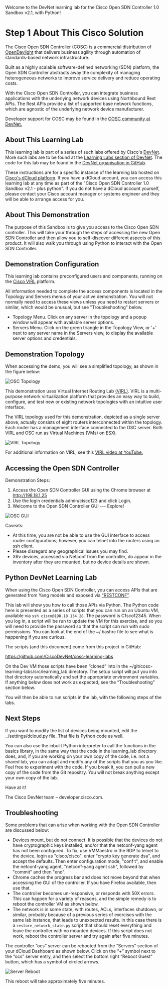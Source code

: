 Welcome to the DevNet learning lab for the Cisco Open SDN Controller 1.0 Sandbox v2.1, with Python!

# Step 1 About This Cisco Solution
The Cisco Open SDN Controller (COSC) is a commercial distribution of [OpenDaylight](http://http://www.opendaylight.org) that delivers business agility through automation of standards-based network infrastructure.

Built as a highly scalable software-defined networking (SDN) platform, the Open SDN Controller abstracts away the complexity of managing heterogeneous networks to improve service delivery and reduce operating costs.

With the Cisco Open SDN Controller, you can integrate business applications with the underlying network devices using Northbound Rest APIs.  The Rest APIs provide a list of supported base network functions, which are agnostic of the underlying network device manufacturer.

Developer support for COSC may be found in the [COSC community at DevNet.](https://communities.cisco.com/community/developer/networking/cisco-one/extensible-network-controller)

## About This Learning Lab
This learning lab is part of a series of such labs offered by Cisco's [DevNet](http://developer.cisco.com). More such labs are to be found at the [Learning Labs section of DevNet](https://developer.cisco.com/site/devnet/learningLabs/overview.gsp). The code for this lab may be found in the [DevNet organisation in GitHub](https://github.com/CiscoDevNet/cosc-learning-labs). 

These instructions are for a specific instance of the learning lab hosted on [Cisco's dCloud platform](http://dcloud.cisco.com). If you have a dCloud account, you can access this learning lab at any time as part of the "Cisco Open SDN Controller 1.0 Sandbox v2.1 - plus python". If you do not have a dCloud account yourself, please contact your Cisco account manager or systems engineer and they will be able to arrange access for you.

## About This Demonstration
The purpose of this Sandbox is to give you access to the Cisco Open SDN controller. This will take your through the steps of accessing the new Open SDN Controller and then allow you to self-discover different aspects of this product. It will also walk you through using Python to interact with the Open SDN Controller.

## Demonstration Configuration

This learning lab contains preconfigured users and components, running on the [Cisco VIRL](http://virl.cisco.com) platform.
 
All information needed to complete the access components is located in the Topology and Servers menus of your active demonstration. You will not normally need to access these views unless you need to restart servers or similar, which would be unusual, but see "Troubleshooting" below.

* Topology Menu. Click on any server in the topology and a popup window will appear with available server options.
* Servers Menu. Click on the green triangle in the Topology View, or '+' next to any server name in the Servers view, to display the available server options and credentials.

## Demonstration Topology
When accessing the demo, you will see a simplified topology, as shown in the figure below: 

![OSC Topology](dcloud_images/osc_topology.png)
 
This demonstration uses Virtual Internet Routing Lab [(VIRL)](http://virl.cisco.com). VIRL is a multi-purpose network virtualization platform that provides an easy way to build, configure, and test new or existing network topologies with an intuitive user interface. 

The VIRL topology used for this demonstration, depicted as a single server above, actually consists of eight routers interconnected within the topology. Each router has a management interface connected to the OSC server. Both VIRL and OSC run as Virtual Machines (VMs) on ESXi.

![VIRL Topology](dcloud_images/virl_topology.png)

For additional information on VIRL, see this [VIRL video at YouTube.](http://www.youtube.com/watch?v=nsbzHmwUz6I)

## Accessing the Open SDN Controller
Demonstration Steps:

1. Access the Open SDN Controller GUI using the Chrome browser at http://198.18.1.25
2. Use the login credentials admin/cisco123 and click Login.
3. Welcome to the Open SDN Controller GUI --- Explore!

![OSC GUI](dcloud_images/osc_gui.png)
 
Caveats: 
* At this time, you are not be able to use the GUI interface to access router configurations; however, you can telnet into the routers using an ssh client.
* Please disregard any geographical issues you may find.
* XRv devices, accessed via Netconf from the controller, do appear in the inventory after they are mounted, but no device details are shown. 

## Python DevNet Learning Lab
When using the Cisco Open SDN Controller, you can access APIs that are generated from Yang models and exposed via [“RESTCONF”](https://tools.ietf.org/html/draft-ietf-netconf-restconf-04). 

This lab will show you how to call those APIs via Python. The Python code here is presented as a series of scripts that you can run on an Ubuntu VM, available via `ssh cisco@198.18.134.28`. The password is C1sco12345. When you log in, a script will be run to update the VM for this exercise, and so you will need to provide the password so that the script can run with sudo permissions. You can look at the end of the ~/.bashrc file to see what is happening if you are curious.

The scripts (and this document) come from this project in GitHub: 

https://github.com/CiscoDevNet/cosc-learning-labs

On the Dev VM those scripts have been “cloned” into in the ~/git/cosc-learning-labs/src/learning_lab directory. The setup script will put you into that directory automatically and set the appropriate environment variables. If anything below does not work as expected, see the “Troubleshooting” section below.

You will then be able to run scripts in the lab, with the following steps of the labs.

## Next Steps

If you want to modify the list of devices being mounted, edit the ../settings/dcloud.py file. That file is Python code as well.

You can also use the inbuilt Python interpreter to call the functions in the basics library, in the same way that the code in the learning_lab directory does, and, if you are working on your own copy of the code, i.e. not a shared lab, you can adapt and modify any of the scripts that you as you like. Feel free to experiment with the code. If you break it, you can pull a new copy of the code from the Git repositry. You will not break anything except your own copy of the lab.

Have at it! 

The Cisco DevNet team – developer.cisco.com.

## Troubleshooting

Some problems that can arise when working with the Open SDN Controller are discussed below:

* Devices mount, but do not connect. It is possible that the devices do not have cryptographic keys installed, and/or that the netconf-yang agent has not been configured. To fix, use VMMaestro in the RDP to telnet to the device, login as "cisco/cisco", enter "crypto key generate dsa", and accept the defaults. Then enter configuration mode, "conf t", and enable the netconf-yang agent, "netconf-yang agent ssh", followed by "commit" and then "end".	
* Chrome caches the progress bar and does not move beyond that when accessing the GUI of the controller. If you have Firefox available, then use that.
* The controller becomes un-responsive, or responds with 50X errors. This can happen for a variety of reasons, and the simple remedy is to reboot the controller VM as shown below.
* The network is in some state, with routes, ACLs, interfaces shutdown, or similar, probably because of a previous series of exercises with the same lab instance, that leads to unexpected results. In this case there is a `restore_network_state.py` script that should reset everything and leave the controller with no mounted devices. If this script does not work, reboot the controller server and try again after five minutes.

The controller “ocs” server can be rebooted from the “Servers” section of your dCloud Dashboard as shown below. Click on the “+” symbol next to the “ocs” server entry, and then select the bottom right “Reboot Guest” button, which has a symbol of circled arrows. 

![Server Reboot](dcloud_images/server_reset.png)

This reboot will take approximately five minutes.